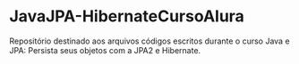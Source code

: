 # JavaJPA-HibernateCursoAlura
Repositório destinado aos arquivos códigos escritos durante o curso Java e JPA: Persista seus objetos com a JPA2 e Hibernate.
